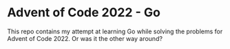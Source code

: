 # Advent of Code 2022 - Go

This repo contains my attempt at learning Go while solving the problems for Advent of Code 2022. Or was it the other way around?
